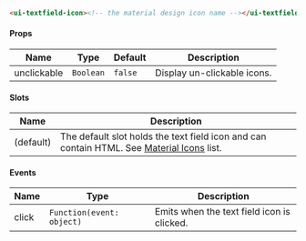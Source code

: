 ```html
<ui-textfield-icon><!-- the material design icon name --></ui-textfield-icon>
```

#### Props

| Name        | Type      | Default | Description                 |
| ----------- | --------- | ------- | --------------------------- |
| unclickable | `Boolean` | `false` | Display un-clickable icons. |

#### Slots

| Name      | Description                                                                                           |
| --------- | ----------------------------------------------------------------------------------------------------- |
| (default) | The default slot holds the text field icon and can contain HTML. See [Material Icons](/#/icons) list. |

#### Events

| Name  | Type                      | Description                                |
| ----- | ------------------------- | ------------------------------------------ |
| click | `Function(event: object)` | Emits when the text field icon is clicked. |
